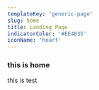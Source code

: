 ```yaml
---
templateKey: 'generic-page'
slug: home
title: Landing Page
indicatorColor: '#EE4035'
iconName: 'heart'
---
```

### this is home
this is test